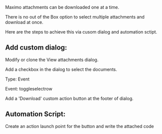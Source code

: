 Maximo attachments can be downloaded one at a time.

There is no out of the Box option to select multiple attachments and download at once.

Here are the steps to achieve this via cusom dialog and automation sctipt.

Add custom dialog:
------------------

Modify or clone the View attachments dialog.

Add a checkbox in the dialog to select the documents.

Type: Event

Event: toggleselectrow

Add a 'Download' custom action button at the footer of dialog.

Automation Script:
------------------
Create an action launch point for the button and write the attached code
